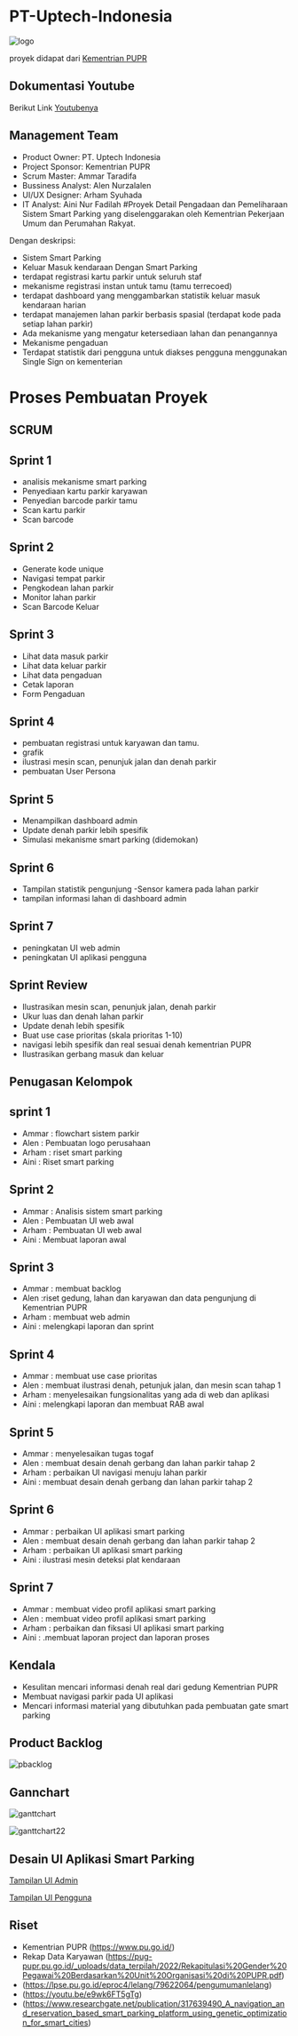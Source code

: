 # PT-Uptech-Indonesia
![logo](https://user-images.githubusercontent.com/86569461/209859300-978cf4d0-ff58-4c04-bde4-d1057f6e5782.jpeg)

proyek didapat dari [Kementrian PUPR](https://lpse.pu.go.id/eproc4/lelang/79622064/pengumumanlelang)

## Dokumentasi Youtube

Berikut Link [Youtubenya](https://youtu.be/wMso4WwPejE)

## Management Team
- Product Owner:	PT. Uptech Indonesia
- Project Sponsor:	Kementrian PUPR
- Scrum Master:	Ammar Taradifa
- Bussiness Analyst:	Alen Nurzalalen
- UI/UX Designer:	Arham Syuhada
- IT Analyst:	Aini Nur Fadilah 
#Proyek Detail
Pengadaan dan Pemeliharaan Sistem Smart Parking yang diselenggarakan oleh Kementrian Pekerjaan Umum dan Perumahan Rakyat. 

Dengan deskripsi:
- Sistem Smart Parking
- Keluar Masuk kendaraan Dengan Smart Parking
- terdapat registrasi kartu parkir untuk seluruh staf
- mekanisme registrasi instan untuk tamu (tamu terrecoed)
- terdapat dashboard yang menggambarkan statistik keluar masuk kendaraan harian
- terdapat manajemen lahan parkir berbasis spasial (terdapat kode pada setiap lahan parkir)
- Ada mekanisme yang mengatur ketersediaan lahan dan penangannya
- Mekanisme pengaduan
- Terdapat statistik dari pengguna untuk diakses pengguna menggunakan Single Sign on kementerian

# Proses Pembuatan Proyek
## SCRUM
## Sprint 1
- analisis mekanisme smart parking
- Penyediaan kartu parkir karyawan
- Penyedian barcode parkir tamu
- Scan kartu parkir
- Scan barcode
## Sprint 2
- Generate kode unique
- Navigasi tempat parkir
- Pengkodean lahan parkir
- Monitor lahan parkir
- Scan Barcode Keluar
## Sprint 3
- Lihat data masuk parkir
- Lihat data keluar parkir
- Lihat data pengaduan
- Cetak laporan
- Form Pengaduan
## Sprint 4
- pembuatan registrasi untuk karyawan dan tamu. 
- grafik 
- ilustrasi mesin scan, penunjuk jalan dan denah parkir
- pembuatan User Persona
## Sprint 5
- Menampilkan dashboard admin
- Update denah parkir lebih spesifik
- Simulasi mekanisme smart parking (didemokan)
## Sprint 6
- Tampilan statistik pengunjung
-Sensor kamera pada lahan parkir
- tampilan informasi lahan di dashboard admin
## Sprint 7
- peningkatan UI web admin
- peningkatan UI aplikasi pengguna
 
 ## Sprint Review
 - Ilustrasikan mesin scan, penunjuk jalan, denah parkir
 - Ukur luas dan denah lahan parkir
 - Update denah lebih spesifik
 - Buat use case prioritas (skala prioritas 1-10)
- navigasi lebih spesifik dan real sesuai denah kementrian PUPR
- Ilustrasikan gerbang masuk dan keluar
## Penugasan Kelompok
## sprint 1 
- Ammar : flowchart sistem parkir
- Alen : Pembuatan logo perusahaan
- Arham : riset smart parking
- Aini : Riset smart parking
## Sprint 2
- Ammar : Analisis sistem smart parking
- Alen : Pembuatan UI web awal
- Arham : Pembuatan UI web awal
- Aini : Membuat laporan awal
## Sprint 3
- Ammar : membuat backlog
- Alen :riset gedung, lahan dan karyawan dan data pengunjung di Kementrian PUPR
- Arham : membuat web admin
- Aini : melengkapi laporan dan sprint
## Sprint 4
- Ammar : membuat use case prioritas
- Alen : membuat ilustrasi denah, petunjuk jalan, dan mesin scan tahap 1
- Arham : menyelesaikan fungsionalitas yang ada di web dan aplikasi 
- Aini : melengkapi laporan dan membuat RAB awal
## Sprint 5
- Ammar : menyelesaikan tugas togaf
- Alen : membuat desain denah gerbang dan lahan parkir tahap 2
- Arham : perbaikan UI navigasi menuju lahan parkir
- Aini : membuat desain denah gerbang dan lahan parkir tahap 2
## Sprint 6
- Ammar : perbaikan UI aplikasi smart parking
- Alen : membuat desain denah gerbang dan lahan parkir tahap 2
- Arham : perbaikan UI aplikasi smart parking
- Aini : ilustrasi mesin deteksi plat kendaraan
## Sprint 7
- Ammar : membuat video profil aplikasi smart parking
- Alen : membuat video profil aplikasi smart parking
- Arham : perbaikan dan fiksasi UI aplikasi smart parking
- Aini : .membuat laporan project dan laporan proses 
## Kendala
- Kesulitan mencari informasi denah real dari gedung Kementrian PUPR
- Membuat navigasi parkir pada UI aplikasi
- Mencari informasi material yang dibutuhkan pada pembuatan gate smart parking


## Product Backlog

![pbacklog](https://user-images.githubusercontent.com/86569461/209857043-0bdc92b3-549b-4c2a-8e32-6c5e38e0691c.PNG)

## Gannchart

![ganttchart](https://user-images.githubusercontent.com/86569461/209857917-61c3a100-2106-4895-8bc9-ea90e41f20b4.PNG)

![ganttchart22](https://user-images.githubusercontent.com/86569461/209857931-55bfed08-ae03-4c24-b8b9-d6c487154c1b.PNG)

## Desain UI Aplikasi Smart Parking

[Tampilan UI Admin](https://design.penpot.app/#/view/35dd4c70-bf14-80a7-8001-c089a4815a47?page-id=9c5ceddf-c68c-8036-8001-bf8405643fa5&section=interactions&index=0&share-id=35d247e6-89b4-8007-8001-d198be492452)

[Tampilan UI Pengguna](https://design.penpot.app/#/view/35dd4c70-bf14-80a7-8001-c08980e1828c?page-id=036dc80b-fe30-8148-8001-b7fae9635754&section=interactions&index=0&share-id=0fb9115d-a827-815a-8001-d1993f6cf9d7&zoom=fit)

## Riset
- Kementrian PUPR (https://www.pu.go.id/)
- Rekap Data Karyawan (https://pug-pupr.pu.go.id/_uploads/data_terpilah/2022/Rekapitulasi%20Gender%20Pegawai%20Berdasarkan%20Unit%20Organisasi%20di%20PUPR.pdf)
- (https://lpse.pu.go.id/eproc4/lelang/79622064/pengumumanlelang)
- (https://youtu.be/e9wk6FT5gTg)
- (https://www.researchgate.net/publication/317639490_A_navigation_and_reservation_based_smart_parking_platform_using_genetic_optimization_for_smart_cities)



